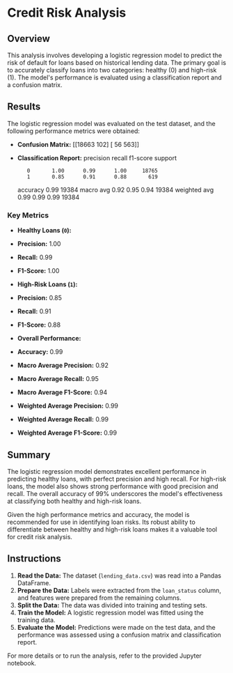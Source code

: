 # Credit Risk Analysis

## Overview

This analysis involves developing a logistic regression model to predict the risk of default for loans based on historical lending data. The primary goal is to accurately classify loans into two categories: healthy (0) and high-risk (1). The model's performance is evaluated using a classification report and a confusion matrix.

## Results

The logistic regression model was evaluated on the test dataset, and the following performance metrics were obtained:

- **Confusion Matrix:**
[[18663 102]
[ 56 563]]

- **Classification Report:**
            precision    recall  f1-score   support

         0       1.00      0.99      1.00     18765
         1       0.85      0.91      0.88       619

  accuracy                           0.99     19384
 macro avg       0.92      0.95      0.94     19384
weighted avg     0.99      0.99      0.99     19384


### Key Metrics

- **Healthy Loans (`0`):**
- **Precision:** 1.00
- **Recall:** 0.99
- **F1-Score:** 1.00

- **High-Risk Loans (`1`):**
- **Precision:** 0.85
- **Recall:** 0.91
- **F1-Score:** 0.88

- **Overall Performance:**
- **Accuracy:** 0.99
- **Macro Average Precision:** 0.92
- **Macro Average Recall:** 0.95
- **Macro Average F1-Score:** 0.94
- **Weighted Average Precision:** 0.99
- **Weighted Average Recall:** 0.99
- **Weighted Average F1-Score:** 0.99

## Summary

The logistic regression model demonstrates excellent performance in predicting healthy loans, with perfect precision and high recall. For high-risk loans, the model also shows strong performance with good precision and recall. The overall accuracy of 99% underscores the model's effectiveness at classifying both healthy and high-risk loans.

Given the high performance metrics and accuracy, the model is recommended for use in identifying loan risks. Its robust ability to differentiate between healthy and high-risk loans makes it a valuable tool for credit risk analysis.

## Instructions

1. **Read the Data:** The dataset (`lending_data.csv`) was read into a Pandas DataFrame.
2. **Prepare the Data:** Labels were extracted from the `loan_status` column, and features were prepared from the remaining columns.
3. **Split the Data:** The data was divided into training and testing sets.
4. **Train the Model:** A logistic regression model was fitted using the training data.
5. **Evaluate the Model:** Predictions were made on the test data, and the performance was assessed using a confusion matrix and classification report.

For more details or to run the analysis, refer to the provided Jupyter notebook.
